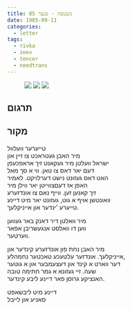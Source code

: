 ```yaml
---
title: מעטפה - טנצר 85
date: 1985-09-11
categories:
  - letter
tags:
  - rivka
  - zeev
  - tencer
  - needtrans
---
```


<figure class="half">
    <a  href="/pupko-papers/assets/images/1985-09-11-tencer-1.jpg">
    <img src="/pupko-papers/assets/images/1985-09-11-tencer-1.jpg"></a>
    <a  href="/pupko-papers/assets/images/1985-09-11-tencer-2.jpg">
    <img src="/pupko-papers/assets/images/1985-09-11-tencer-2.jpg"></a>
    <a  href="/pupko-papers/assets/images/1985-09-11-tencer-3.jpg">
    <img src="/pupko-papers/assets/images/1985-09-11-tencer-3.jpg"></a>
</figure>

## תרגום

## מקור

טייערער וועלוול  
מיר האבן געטראכט צו זיין און  
ישראל וועלטן מיר געקאנט זיך אראפכעפן  
דעם יאר דאס צו טאן. ווי א סך מאל  
האט דאס געזונט נישט דערלויקט. לאמיר  
האפן אז דעםצווייטן יאר ווילן מיר  
זיך קאנען זען. ווייף נאם צו אונדזערע  
וואונטשן אויף א גוט, געזונט יאר מיט דיינע  
טייערע 'ינדער און אייניקלעך.  

מיר וואלטן דיר דאנק באר געווען  
ווען דו וואלסט אנגעשריבן אפאר  
ווערטער.

מיר האבן נחת פון אונדזערע קינדער און  
אייניקלעך. אונדזער עלטעכע טאכטער נחמהלע,  
דער ווארט א קינד און דעצעמבער און א גוטער  
שעה. זיי געזונא א גמר חתימה טובה  
האנציקע גרוסן פאר דיינע ליבע קינדער.  

דיינע מיט ליבשאפט  
סאניע און לייבל
